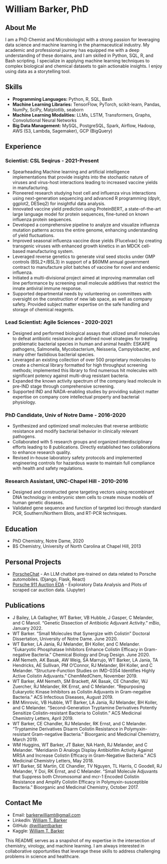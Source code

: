 # William Barker, PhD

## About Me
I am a PhD Chemist and Microbiologist with a strong passion for leveraging data science and machine learning in the pharmaceutical industry. My academic and professional journey has equipped me with a deep understanding of these domains, and I am skilled in Python, SQL, R, and Bash scripting. I specialize in applying machine learning techniques to complex biological and chemical datasets to gain actionable insights. I enjoy using data as a storytelling tool.

## Skills
- **Programming Languages:** Python, R, SQL, Bash
- **Machine Learning Libraries:** TensorFlow, PyTorch, scikit-learn, Pandas, NumPy, SciPy, Matplotlib, seaborn
- **Machine Learning Modalities:** LLMs, LSTM, Transformers, Graphs, Convolutional Neural Networks
- **Big Data Management:** MySQL, PostgreSQL, Spark, Airflow, Hadoop, AWS (S3, Lambda, Sagemaker), GCP (BigQuery)

## Experience
### Scientist: CSL Seqirus - 2021-Present
- Spearheading Machine learning and artificial intelligence implementations that provide insights into the stochastic nature of viruses and virus-host interactions leading to increased vaccine yields in manufacturing.
- Pioneered research studying host cell and influenza virus interactions using next-generation sequencing and advanced R programming (dpylr, ggplot2, DESeq2) for insightful data analysis.
- Innovated vaccine yield prediction using ProteinBERT, a state-of-the-art large language model for protein sequences, fine-tuned on known influenza protein sequences.
- Developed a comprehensive pipeline to analyze and visualize influenza mutation patterns across the entire genome, enhancing understanding of yield fluctuations.
- Improved seasonal influenza vaccine dose yields (Flucelvax) by creating transgenic viruses with enhanced growth kinetics in an MDCK cell-based manufacturing system.
- Leveraged reverse genetics to generate viral seed stocks under GMP controls (BSL2+/BSL3) in support of a $60MM annual government contract to manufacture pilot batches of vaccine for novel and endemic influenza.
- Initiated a multi-divisional project aimed at improving mammalian cell line performance by screening small molecule additives that restrict the innate antiviral immune response.
- Supported departmental needs by volunteering on committees with oversight on the construction of new lab space, as well as company safety. Provided subject matter expertise on the safe handling and storage of chemical reagents.

### Lead Scientist: Agile Sciences - 2020-2021
- Designed and performed biological assays that utilized small molecules to defeat antibiotic resistance and defined novel strategies for treating problematic bacterial species in human and animal health: ESKAPE pathogens, Salmonella, Mycobacterium, Neisseria, Campylobacter, and many other fastidious bacterial species.
- Leveraged an existing collection of over 500 proprietary molecules to create a chemical library formatted for high throughput screening methods; implemented this library to find numerous hit molecules with significant potency against multi-drug resistant bacteria.
- Expanded the known activity spectrum of the company lead molecule in pre-IND stage through comprehensive screening.
- Supported IND and NADA-enabling studies by providing subject matter expertise on company core intellectual property and bacterial physiology.

### PhD Candidate, Univ of Notre Dame - 2016-2020
- Synthesized and optimized small molecules that reverse antibiotic resistance and modify bacterial behavior in clinically relevant pathogens.
- Collaborated with 5 research groups and organized interdisciplinary efforts leading to 8 publications. Directly established two collaborations to enhance research quality.
- Revised in-house laboratory safety protocols and implemented engineering controls for hazardous waste to maintain full compliance with health and safety regulations.

### Research Assistant, UNC-Chapel Hill - 2010-2016
- Designed and constructed gene targeting vectors using recombinant DNA technology in embryonic stem cells to create mouse models of human genetic diseases.
- Validated gene sequence and function of targeted loci through standard PCR, Southern/Northern Blots, and RT-PCR techniques.

## Education
- PhD Chemistry, Notre Dame, 2020
- BS Chemistry, University of North Carolina at Chapel Hill, 2013

## Personal Projects
- [PorscheChat](https://github.com/williamtbarker/porschechat) - An LLM chatbot pre-trained on data related to Porsche automobiles. (Django, Flask, React)
- [Porsche 911 Auction EDA](https://www.kaggle.com/williamtbarker/porsche-911-auction-eda/) - Exploratory Data Analysis and Plots of scraped car auction data. (Jupyter)

## Publications
- J Bailey, LA Gallagher, WT Barker, VB Hubble, J Gasper, C Melander, and C Manoil. “Genetic Dissection of Antibiotic Adjuvant Activity.” mBio, January 2022.
- WT Barker. “Small Molecules that Synergize with Colistin” Doctoral Dissertation, University of Notre Dame. June 2020.
- WT Barker, LA Jania, RJ Melander, BH Koller, and C Melander. “Eukaryotic Phosphatase Inhibitors Enhance Colistin Efficacy in Gram-negative Bacteria.” Chemical Biology and Drug Design. June 2020.
- AM Nemeth, AK Basak, AW Weig, SA Marrujo, WT Barker, LA Jania, TA Hendricks, AE Sullivan, PM O’Connor, RJ Melander, BH Koller, and C Melander. “Structure-Function Studies on IMD-0354 Identifies Highly Active Colistin Adjuvants.” ChemMedChem, November 2019.
- WT Barker, AM Nemeth, SM Brackett, AK Basak, CE Chandler, WJ Zuercher, RJ Melander, RK Ernst, and C Melander. “Repurposing Eukaryotic Kinase Inhibitors as Colistin Adjuvants in Gram-negative Bacteria.” ACS Infectious Diseases, August 2019.
- BM Minrovic, VB Hubble, WT Barker, LA Jania, RJ Melander, BH Koller, and C Melander. “Second-Generation Tryptamine Derivatives Potently Sensitize Colistin-resistant Bacteria to Colistin.” ACS Medicinal Chemistry Letters, April 2019.
- WT Barker, CE Chandler, RJ Melander, RK Ernst, and C Melander. “Tryptamine Derivatives Disarm Colistin Resistance in Polymyxin-resistant Gram-negative Bacteria.” Bioorganic and Medicinal Chemistry, March 2019.
- WM Huggins, WT Barker, JT Baker, NA Hanh, RJ Melander, and C Melander. “Meridianin D Analogs Display Antibiofilm Activity Against MRSA and Increase Colistin Efficacy in Gram-Negative Bacteria.” ACS Medicinal Chemistry Letters, May 2018.
- WT Barker, SE Martin, CE Chandler, TV Nguyen, TL Harris, C Goodell, RJ Melander, Y Doi, RK Ernst, and C Melander. “Small Molecule Adjuvants that Suppress both Chromosomal and mcr-1 Encoded Colistin Resistance and Amplify Colistin Efficacy in Polymyxin-susceptible Bacteria.” Bioorganic and Medicinal Chemistry, October 2017.


## Contact Me
- Email: barkerwilliamt@gmail.com
- LinkedIn: [William T. Barker](https://www.linkedin.com/in/williamtbarker)
- GitHub: [@williamtbarker](https://williamtbarker.github.io)
- Kaggle: [William T. Barker](https://www.kaggle.com/williamtbarker)


This README serves as a snapshot of my expertise in the intersection of chemistry, virology, and machine learning. I am always interested in collaborative opportunities that leverage these skills to address challenging problems in science and healthcare.
